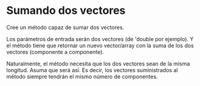 # Sumando dos vectores 

Cree un método capaz de sumar dos vectores. 

Los parámetros de entrada serán dos vectores (de 'double por ejemplo). Y el método tiene que retornar un nuevo vector/array con la suma de los dos vectores (componente a componente).

Naturalmente,  el método necesita que los dos vectores sean de la misma longitud. Asuma que será así. Es decir, los vectores suministrados al método siempre tendrán el mismo número de componentes.